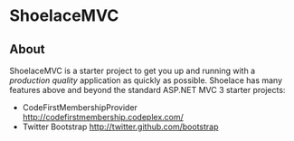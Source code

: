 ShoelaceMVC
==================


About
-----
ShoelaceMVC is a starter project to get you up and running with a *production quality* application as quickly as possible.  Shoelace has many features above and beyond the standard ASP.NET MVC 3 starter projects:

- CodeFirstMembershipProvider http://codefirstmembership.codeplex.com/
- Twitter Bootstrap http://twitter.github.com/bootstrap